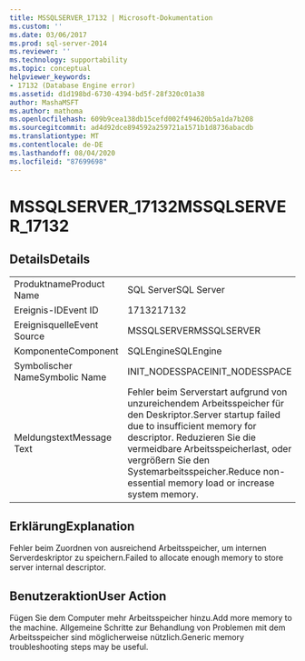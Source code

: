 ```yaml
---
title: MSSQLSERVER_17132 | Microsoft-Dokumentation
ms.custom: ''
ms.date: 03/06/2017
ms.prod: sql-server-2014
ms.reviewer: ''
ms.technology: supportability
ms.topic: conceptual
helpviewer_keywords:
- 17132 (Database Engine error)
ms.assetid: d1d198bd-6730-4394-bd5f-28f320c01a38
author: MashaMSFT
ms.author: mathoma
ms.openlocfilehash: 609b9cea138db15cefd002f494620b5a1da7b208
ms.sourcegitcommit: ad4d92dce894592a259721a1571b1d8736abacdb
ms.translationtype: MT
ms.contentlocale: de-DE
ms.lasthandoff: 08/04/2020
ms.locfileid: "87699698"
---
```

# <a name="mssqlserver_17132"></a><span data-ttu-id="9226a-102">MSSQLSERVER_17132</span><span class="sxs-lookup"><span data-stu-id="9226a-102">MSSQLSERVER_17132</span></span>
    
## <a name="details"></a><span data-ttu-id="9226a-103">Details</span><span class="sxs-lookup"><span data-stu-id="9226a-103">Details</span></span>  
  
|||  
|-|-|  
|<span data-ttu-id="9226a-104">Produktname</span><span class="sxs-lookup"><span data-stu-id="9226a-104">Product Name</span></span>|<span data-ttu-id="9226a-105">SQL Server</span><span class="sxs-lookup"><span data-stu-id="9226a-105">SQL Server</span></span>|  
|<span data-ttu-id="9226a-106">Ereignis-ID</span><span class="sxs-lookup"><span data-stu-id="9226a-106">Event ID</span></span>|<span data-ttu-id="9226a-107">17132</span><span class="sxs-lookup"><span data-stu-id="9226a-107">17132</span></span>|  
|<span data-ttu-id="9226a-108">Ereignisquelle</span><span class="sxs-lookup"><span data-stu-id="9226a-108">Event Source</span></span>|<span data-ttu-id="9226a-109">MSSQLSERVER</span><span class="sxs-lookup"><span data-stu-id="9226a-109">MSSQLSERVER</span></span>|  
|<span data-ttu-id="9226a-110">Komponente</span><span class="sxs-lookup"><span data-stu-id="9226a-110">Component</span></span>|<span data-ttu-id="9226a-111">SQLEngine</span><span class="sxs-lookup"><span data-stu-id="9226a-111">SQLEngine</span></span>|  
|<span data-ttu-id="9226a-112">Symbolischer Name</span><span class="sxs-lookup"><span data-stu-id="9226a-112">Symbolic Name</span></span>|<span data-ttu-id="9226a-113">INIT_NODESSPACE</span><span class="sxs-lookup"><span data-stu-id="9226a-113">INIT_NODESSPACE</span></span>|  
|<span data-ttu-id="9226a-114">Meldungstext</span><span class="sxs-lookup"><span data-stu-id="9226a-114">Message Text</span></span>|<span data-ttu-id="9226a-115">Fehler beim Serverstart aufgrund von unzureichendem Arbeitsspeicher für den Deskriptor.</span><span class="sxs-lookup"><span data-stu-id="9226a-115">Server startup failed due to insufficient memory for descriptor.</span></span> <span data-ttu-id="9226a-116">Reduzieren Sie die vermeidbare Arbeitsspeicherlast, oder vergrößern Sie den Systemarbeitsspeicher.</span><span class="sxs-lookup"><span data-stu-id="9226a-116">Reduce non-essential memory load or increase system memory.</span></span>|  
  
## <a name="explanation"></a><span data-ttu-id="9226a-117">Erklärung</span><span class="sxs-lookup"><span data-stu-id="9226a-117">Explanation</span></span>  
 <span data-ttu-id="9226a-118">Fehler beim Zuordnen von ausreichend Arbeitsspeicher, um internen Serverdeskriptor zu speichern.</span><span class="sxs-lookup"><span data-stu-id="9226a-118">Failed to allocate enough memory to store server internal descriptor.</span></span>  
  
## <a name="user-action"></a><span data-ttu-id="9226a-119">Benutzeraktion</span><span class="sxs-lookup"><span data-stu-id="9226a-119">User Action</span></span>  
 <span data-ttu-id="9226a-120">Fügen Sie dem Computer mehr Arbeitsspeicher hinzu.</span><span class="sxs-lookup"><span data-stu-id="9226a-120">Add more memory to the machine.</span></span> <span data-ttu-id="9226a-121">Allgemeine Schritte zur Behandlung von Problemen mit dem Arbeitsspeicher sind möglicherweise nützlich.</span><span class="sxs-lookup"><span data-stu-id="9226a-121">Generic memory troubleshooting steps may be useful.</span></span>  
  
  
